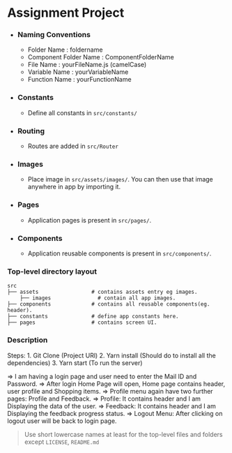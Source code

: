 # Assignment Project

- ### Naming Conventions
  - Folder Name : foldername
  - Component Folder Name : ComponentFolderName
  - File Name : yourFileName.js (camelCase)
  - Variable Name : yourVariableName
  - Function Name : yourFunctionName
- ### Constants
  - Define all constants in `src/constants/`
- ### Routing
  - Routes are added in `src/Router`

* ### Images
  - Place image in `src/assets/images/`. You can then use that image anywhere in app by importing it.
* ### Pages
  - Application pages is present in `src/pages/`.
* ### Components
  - Application reusable components is present in `src/components/`.

### Top-level directory layout

    src
    ├── assets                 # contains assets entry eg images.
        ├── images               # contain all app images.
    ├── components             # contains all reusable components(eg. header).
    ├── constants              # define app constants here.
    ├── pages                  # contains screen UI.

### Description
Steps:
    1. Git Clone (Project URl)
    2. Yarn install (Should do to install all the dependencies)
    3. Yarn start   (To run the server)

=> I am having a login page and user need to enter the Mail ID and Password. 
=> After login Home Page will open, Home page contains header, user profile and Shopping items.
=> Profile menu again have two further pages: Profile and Feedback.
=> Profile: It contains header and I am Displaying the data of the user. 
=> Feedback: It contains header and I am Displaying the feedback progress status. 
=> Logout Menu: After clicking on logout user will be back to login page.




> Use short lowercase names at least for the top-level files and folders except
> `LICENSE`, `README.md`
